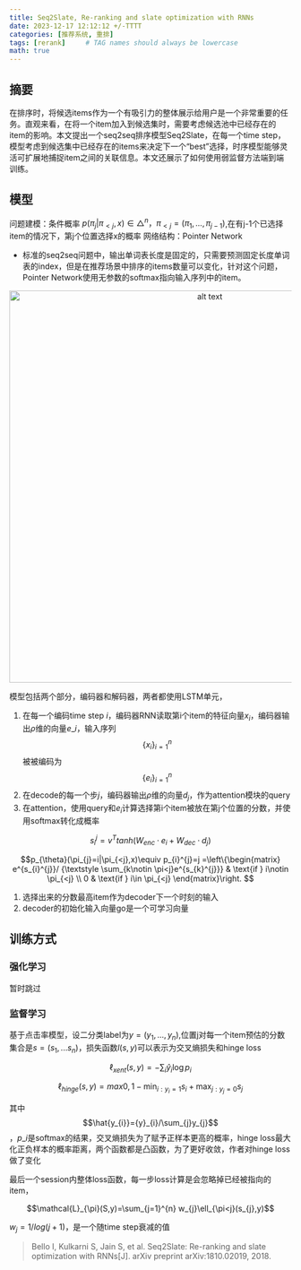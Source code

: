 ```yaml
---
title: Seq2Slate, Re-ranking and slate optimization with RNNs
date: 2023-12-17 12:12:12 +/-TTTT
categories: [推荐系统, 重排]
tags: [rerank]     # TAG names should always be lowercase
math: true
---
```



## 摘要
在排序时，将候选items作为一个有吸引力的整体展示给用户是一个非常重要的任务。直观来看，在将一个item加入到候选集时，需要考虑候选池中已经存在的item的影响。本文提出一个seq2seq排序模型Seq2Slate，在每一个time step，模型考虑到候选集中已经存在的items来决定下一个“best”选择，时序模型能够灵活可扩展地捕捉item之间的关联信息。本文还展示了如何使用弱监督方法端到端训练。
## 模型
 问题建模：条件概率
$p(\pi _{j}|\pi _{<j},x)\in \bigtriangleup ^{n} ，\pi _{<j}=(\pi _{1},...,\pi _{j-1})$,在有j-1个已选择item的情况下，第j个位置选择x的概率
网络结构：Pointer Network

- 标准的seq2seq问题中，输出单词表长度是固定的，只需要预测固定长度单词表的index，但是在推荐场景中排序的items数量可以变化，针对这个问题，Pointer Network使用无参数的softmax指向输入序列中的item。
<div align=center>
<img src="https://cdn.nlark.com/yuque/0/2023/png/29807851/1702811286318-4c75f2c4-18dd-4cf9-871d-4ef7559093b7.png#averageHue=%23f4f0f0&clientId=u09791ed2-f3a9-4&from=ui&height=263&id=u204f7115&originHeight=424&originWidth=865&originalType=binary&ratio=1.5&rotation=0&showTitle=false&size=24436&status=done&style=none&taskId=u72a0d28e-2869-472e-a3b8-1eadd9529dd&title=&width=537" alt="alt text" width="700"/>
</div>

模型包括两个部分，编码器和解码器，两者都使用LSTM单元，

1. 在每一个编码time step $i$，编码器RNN读取第i个item的特征向量$x_{i}$，编码器输出$\rho$维的向量$e\_{i}$，输入序列$$\{x_{i}\}_{i=1}^{n}$$被被编码为$$ \{e_{i} \}  _{i=1}^{n}$$
2. 在decode的每一个步$j$，编码器输出$\rho$维的向量$d_{j}$，作为attention模块的query
3. 在attention，使用query和$e_{i}$计算选择第i个item被放在第j个位置的分数，并使用softmax转化成概率

$$s_{i}^{j} = v^{T}tanh(W_{enc}·e_{i}+W_{dec}·d_{j})$$

$$p_{\theta}(\pi_{j}=i|\pi_{<j},x)\equiv p_{i}^{j}=j =\left\{\begin{matrix} e^{s_{i}^{j}}/ {\textstyle \sum_{k\notin \pi<j}e^{s_{k}^{j}}} & \text{if } i\notin \pi_{<j} \\ 0 & \text{if } i\in \pi_{<j} \end{matrix}\right. $$

1. 选择出来的分数最高item作为decoder下一个时刻的输入
2. decoder的初始化输入向量go是一个可学习向量

## 训练方式
### 强化学习
暂时跳过
### 监督学习
基于点击率模型，设二分类label为$y=(y_{1},...,y_{n})$,位置j对每一个item预估的分数集合是$s=(s_{1},...s_{n})$，损失函数$l(s,y)$可以表示为交叉熵损失和hinge loss

$$\ell _{xent}(s,y) = - \sum_{i}\hat{y} _{i}\log{p_{i}}$$

$$\ell _{hinge}(s,y) = max{0,1-\min_{i:y_{i}=1}}s_{i}+\max_{j:y_{j}=0}s_{j}$$

其中$$\hat{y_{i}}={y}_{i}/\sum_{j}y_{j}$$，$p\_{i}$是softmax的结果，交叉熵损失为了赋予正样本更高的概率，hinge loss最大化正负样本的概率距离，两个函数都是凸函数，为了更好收敛，作者对hinge loss做了变化


最后一个session内整体loss函数，每一步loss计算是会忽略掉已经被指向的item，

$$\mathcal{L}_{\pi}(S,y)=\sum_{j=1}^{n} w_{j}\ell_{\pi<j}(s_{j},y)$$

$w_{j}= 1/log(j+1)$，是一个随time step衰减的值

> Bello I, Kulkarni S, Jain S, et al. Seq2Slate: Re-ranking and slate optimization with RNNs[J]. arXiv preprint arXiv:1810.02019, 2018.

